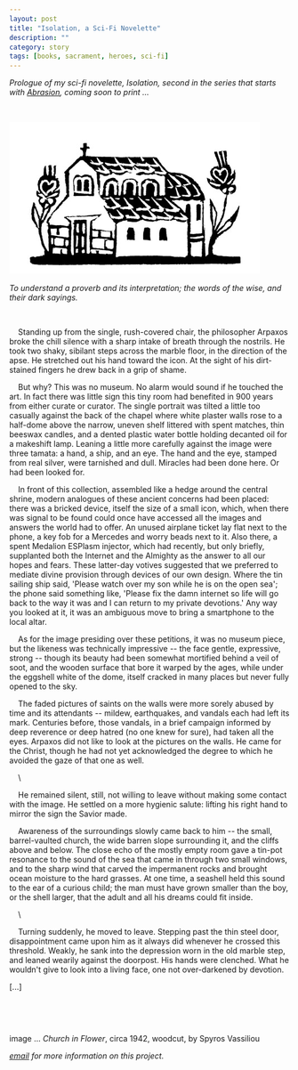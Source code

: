 ```yaml
---
layout: post
title: "Isolation, a Sci-Fi Novelette"
description: ""
category: story
tags: [books, sacrament, heroes, sci-fi]
---
```


*Prologue of my sci-fi novelette, Isolation, second in the series that starts with [Abrasion](http://www.imby.net/20170525/abrasion), coming soon to print ...*

<p>&nbsp;</p>

![](/assets/isolation.jpg)


*To understand a proverb and its interpretation; the words of the wise, and their dark sayings.*

<p>&nbsp;</p>

 &nbsp; &nbsp; Standing up from the single, rush-covered chair, the philosopher Arpaxos broke the chill silence with a sharp intake of breath through the nostrils. He took two shaky, sibilant steps across the marble floor, in the direction of the apse. He stretched out his hand toward the icon. At the sight of his dirt-stained fingers he drew back in a grip of shame. 

 &nbsp; &nbsp; But why? This was no museum. No alarm would sound if he touched the art. In fact there was little sign this tiny room had benefited in 900 years from either curate or curator. The single portrait was tilted a little too casually against the back of the chapel where white plaster walls rose to a half-dome above the narrow, uneven shelf littered with spent matches, thin beeswax candles, and a dented plastic water bottle holding decanted oil for a makeshift lamp. Leaning a little more carefully against the image were three tamata: a hand, a ship, and an eye. The hand and the eye, stamped from real silver, were tarnished and dull. Miracles had been done here. Or had been looked for.

 &nbsp; &nbsp; In front of this collection, assembled like a hedge around the central shrine, modern analogues of these ancient concerns had been placed: there was a bricked device, itself the size of a small icon, which, when there was signal to be found could once have accessed all the images and answers the world had to offer. An unused airplane ticket lay flat next to the phone, a key fob for a Mercedes and worry beads next to it. Also there, a spent Medalion ESPlasm injector, which had recently, but only briefly, supplanted both the Internet and the Almighty as the answer to all our hopes and fears. These latter-day votives suggested that we preferred to mediate divine provision through devices of our own design. Where the tin sailing ship said, 'Please watch over my son while he is on the open sea'; the phone said something like, 'Please fix the damn internet so life will go back to the way it was and I can return to my private devotions.' Any way you looked at it, it was an ambiguous move to bring a smartphone to the local altar. 

 &nbsp; &nbsp; As for the image presiding over these petitions, it was no museum piece, but the likeness was technically impressive -- the face gentle, expressive, strong -- though its beauty had been somewhat mortified behind a veil of soot, and the wooden surface that bore it warped by the ages, while under the eggshell white of the dome, itself cracked in many places but never fully opened to the sky. 

 &nbsp; &nbsp; The faded pictures of saints on the walls were more sorely abused by time and its attendants -- mildew, earthquakes, and vandals each had left its mark. Centuries before, those vandals, in a brief campaign informed by deep reverence or deep hatred (no one knew for sure), had taken all the eyes. Arpaxos did not like to look at the pictures on the walls. He came for the Christ, though he had not yet acknowledged the degree to which he avoided the gaze of that one as well. 

 &nbsp; &nbsp; \

 &nbsp; &nbsp; He remained silent, still, not willing to leave without making some contact with the image. He settled on a more hygienic salute: lifting his right hand to mirror the sign the Savior made. 

 &nbsp; &nbsp; Awareness of the surroundings slowly came back to him -- the small, barrel-vaulted church, the wide barren slope surrounding it, and the cliffs above and below. The close echo of the mostly empty room gave a tin-pot resonance to the sound of the sea that came in through two small windows, and to the sharp wind that carved the impermanent rocks and brought ocean moisture to the hard grasses. At one time, a seashell held this sound to the ear of a curious child; the man must have grown smaller than the boy, or the shell larger, that the adult and all his dreams could fit inside. 

 &nbsp; &nbsp; \

 &nbsp; &nbsp; Turning suddenly, he moved to leave. Stepping past the thin steel door, disappointment came upon him as it always did whenever he crossed this threshold. Weakly, he sank into the depression worn in the old marble step, and leaned wearily against the doorpost. His hands were clenched. What he wouldn't give to look into a living face, one not over-darkened by devotion.


[...]

<p>&nbsp;</p>

<p>&nbsp;</p>

image ... *Church in Flower*, circa 1942, woodcut, by Spyros Vassiliou

*[email](mailto:dpmaddalena@gmail.com?subject=isolation) for more information on this project.*
